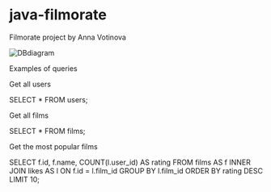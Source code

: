 # java-filmorate
Filmorate project by Anna Votinova 

![DBdiagram](https://dbdiagram.io/d/63275cf80911f91ba5d9226a)


Examples of queries

Get all users 

SELECT *
FROM users;

Get all films

SELECT *
FROM films;

Get the most popular films

SELECT f.id, f.name,
COUNT(l.user_id) AS rating
FROM films AS f
INNER JOIN likes AS l ON f.id = l.film_id
GROUP BY l.film_id
ORDER BY rating DESC
LIMIT 10;

